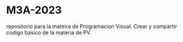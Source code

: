 # M3A-2023
repositorio para la mateira de Programacion Visual.
Crear y compartir codigo basico de la materia de PV.
